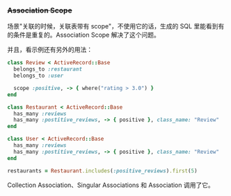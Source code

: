 ### ~~Association Scope~~

场景"关联的时候，关联表带有 scope"，不使用它的话，生成的 SQL 里能看到有的条件是重复的。Association Scope 解决了这个问题。

并且，看示例还有另外的用法：

```ruby
class Review < ActiveRecord::Base
  belongs_to :restaurant
  belongs_to :user

  scope :positive, -> { where("rating > 3.0") }
end

class Restaurant < ActiveRecord::Base
  has_many :reviews
  has_many :postitive_reviews, -> { positive }, class_name: "Review"
end

class User < ActiveRecord::Base
  has_many :reviews
  has_many :postitive_reviews, -> { positive }, class_name: "Review"
end
```

```ruby
restaurants = Restaurant.includes(:positive_reviews).first(5)
```

Collection Association、Singular Associations 和 Association 调用了它。
